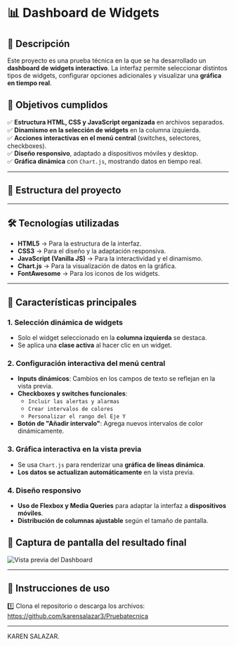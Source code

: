 # 📊 Dashboard de Widgets

## 📌 Descripción
Este proyecto es una prueba técnica en la que se ha desarrollado un **dashboard de widgets interactivo**. La interfaz permite seleccionar distintos tipos de widgets, configurar opciones adicionales y visualizar una **gráfica en tiempo real**.  

## 🎯 **Objetivos cumplidos**
✅ **Estructura HTML, CSS y JavaScript organizada** en archivos separados.  
✅ **Dinamismo en la selección de widgets** en la columna izquierda.  
✅ **Acciones interactivas en el menú central** (switches, selectores, checkboxes).  
✅ **Diseño responsivo**, adaptado a dispositivos móviles y desktop.  
✅ **Gráfica dinámica** con `Chart.js`, mostrando datos en tiempo real.  

---

## 📂 **Estructura del proyecto**

---

## 🛠️ **Tecnologías utilizadas**
- **HTML5** → Para la estructura de la interfaz.  
- **CSS3** → Para el diseño y la adaptación responsiva.  
- **JavaScript (Vanilla JS)** → Para la interactividad y el dinamismo.  
- **Chart.js** → Para la visualización de datos en la gráfica.  
- **FontAwesome** → Para los iconos de los widgets.  

---

## 🚀 **Características principales**
### **1. Selección dinámica de widgets**
- Solo el widget seleccionado en la **columna izquierda** se destaca.
- Se aplica una **clase activa** al hacer clic en un widget.

### **2. Configuración interactiva del menú central**
- **Inputs dinámicos**: Cambios en los campos de texto se reflejan en la vista previa.
- **Checkboxes y switches funcionales**:
  - `Incluir las alertas y alarmas`
  - `Crear intervalos de colores`
  - `Personalizar el rango del Eje Y`
- **Botón de "Añadir intervalo"**: Agrega nuevos intervalos de color dinámicamente.

### **3. Gráfica interactiva en la vista previa**
- Se usa `Chart.js` para renderizar una **gráfica de líneas dinámica**.
- **Los datos se actualizan automáticamente** en la vista previa.

### **4. Diseño responsivo**
- **Uso de Flexbox y Media Queries** para adaptar la interfaz a **dispositivos móviles**.
- **Distribución de columnas ajustable** según el tamaño de pantalla.


## 📸 **Captura de pantalla del resultado final**
![Vista previa del Dashboard](![image](https://github.com/user-attachments/assets/5db8c473-3a05-481c-aaa0-847c223466ae)
)

---

## 📜 **Instrucciones de uso**
1️⃣ Clona el repositorio o descarga los archivos:  
https://github.com/karensalazar3/Pruebatecnica

---

KAREN SALAZAR.

